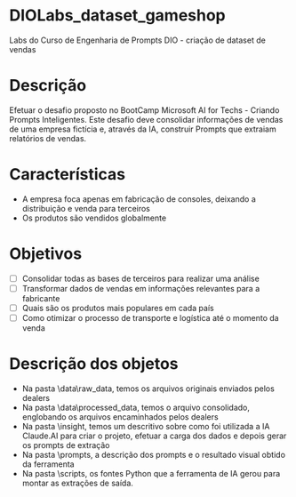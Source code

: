 # DIOLabs_dataset_gameshop
Labs do Curso de Engenharia de Prompts DIO - criação de dataset de vendas

# Descrição
Efetuar o desafio proposto no BootCamp Microsoft AI for Techs - Criando Prompts Inteligentes.
Este desafio deve consolidar informações de vendas de uma empresa fictícia e, através da IA, construir Prompts que extraiam relatórios de vendas.

# Características
- A empresa foca apenas em fabricação de consoles, deixando a distribuição e venda para terceiros
- Os produtos são vendidos globalmente

# Objetivos
- [ ] Consolidar todas as bases de terceiros para realizar uma análise
- [ ] Transformar dados de vendas em informações relevantes para a fabricante
- [ ] Quais são os produtos mais populares em cada país
- [ ] Como otimizar o processo de transporte e logística até o momento da venda

# Descrição dos objetos
- Na pasta \data\raw_data, temos os arquivos originais enviados pelos dealers
- Na pasta \data\processed_data, temos o arquivo consolidado, englobando os arquivos encaminhados pelos dealers
- Na pasta \insight, temos um descritivo sobre como foi utilizada a IA Claude.AI para criar o projeto, efetuar a carga dos dados e depois gerar os prompts de extração
- Na pasta \prompts, a descrição dos prompts e o resultado visual obtido da ferramenta
- Na pasta \scripts, os fontes Python que a ferramenta de IA gerou para montar as extrações de saída.
